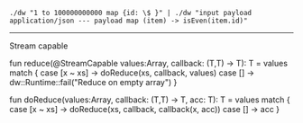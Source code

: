 
```
./dw "1 to 100000000000 map {id: \$ }" | ./dw "input payload application/json --- payload map (item) -> isEven(item.id)" 
```
-----------
 Stream capable

fun reduce<T>(@StreamCapable values:Array<T>, callback: (T,T) -> T): T =
    values match {
        case [x ~ xs] -> doReduce(xs, callback, values)
        case [] -> dw::Runtime::fail("Reduce on empty array")
    }

fun doReduce<T>(values:Array<T>, callback: (T,T) -> T, acc: T): T =
    values match {
        case [x ~ xs] -> doReduce(xs, callback, callback(x, acc))
        case [] -> acc
    }

    